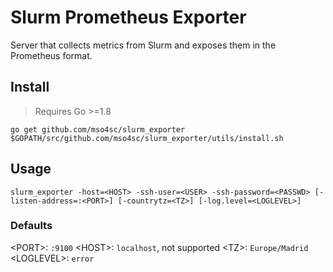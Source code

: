 # Slurm Prometheus Exporter

Server that collects metrics from Slurm and exposes them in the Prometheus format.

## Install

> Requires Go >=1.8

```
go get github.com/mso4sc/slurm_exporter
$GOPATH/src/github.com/mso4sc/slurm_exporter/utils/install.sh
```

## Usage

```
slurm_exporter -host=<HOST> -ssh-user=<USER> -ssh-password=<PASSWD> [-listen-address=:<PORT>] [-countrytz=<TZ>] [-log.level=<LOGLEVEL>]
```

### Defaults

\<PORT\>: `:9100`
\<HOST\>: `localhost`, not supported
\<TZ\>: `Europe/Madrid`
\<LOGLEVEL\>: `error`
